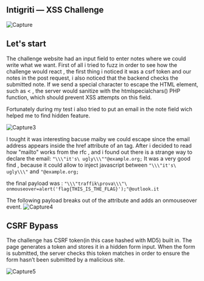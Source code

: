 
## Intigriti — XSS Challenge 

![Capture](https://user-images.githubusercontent.com/59454895/112804703-fff84980-9074-11eb-972e-85a85c837655.PNG)

## Let's start

The challenge website had an input field to enter notes where we could write what we want.
First of all i tried to fuzz in order to see how the challenge would react , the first thing i noticed it was a csrf token and our notes in the post request,
i also noticed that the backend checks the submitted note. If we send a special character to escape the HTML element, such as <  , the server would sanitize with the  htmlspecialchars() PHP function, which should prevent XSS attempts on this field.

Fortunately during my test i also tried to put an email in the note field wich helped me to find hidden feature.

![Capture3](https://user-images.githubusercontent.com/59454895/112806481-18696380-9077-11eb-95b0-8221d5b8cc54.PNG)

I tought it was interesting bacuse maiby we could escape since the email address appears inside the href attribute of an <a> tag.
After i decided to read how "mailto" works from the rfc , and i found out there is a strange way to declare the email:
``` "\\\"it's\ ugly\\\""@example.org; ```
 It was a very good find , because it could allow to inject javascript between ``` "\\\"it's\ ugly\\\" ```  and ``` "@example.org; ```
  
the final payload was :
``` "\\\"traffik\prova\\\"\ onmouseover=alert('flag{THIS_IS_THE_FLAG}');"@outlook.it  ```

The following payload breaks out of the attribute and adds an onmouseover event.
![Capture4](https://user-images.githubusercontent.com/59454895/112809118-fae9c900-9079-11eb-951b-3f9bd7a7ae00.PNG)


## CSRF Bypass
The challenge has  CSRF token(in this case hashed with MD5) built in. The page generates a token and stores it in a hidden form input. When the form is submitted, the server checks this token matches in order to ensure the form hasn’t been submitted by a malicious site.

![Capture5](https://user-images.githubusercontent.com/59454895/112811499-6e8cd580-907c-11eb-870b-0ae43f669c4d.PNG)

